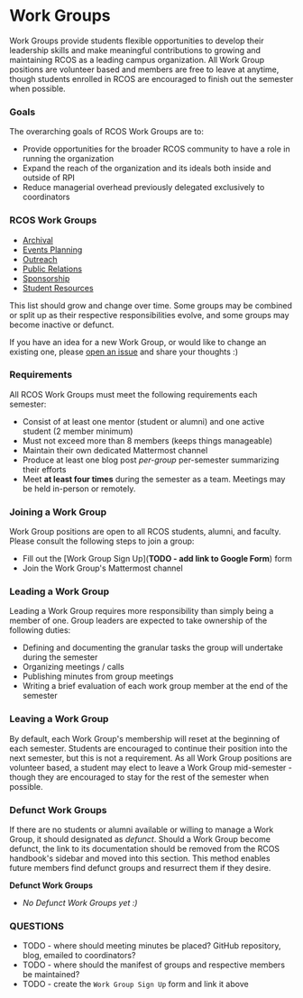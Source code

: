 # Work Groups

Work Groups provide students flexible opportunities to develop their leadership skills and make meaningful contributions to growing and maintaining RCOS as a leading campus organization. All Work Group positions are volunteer based and members are free to leave at anytime, though students enrolled in RCOS are encouraged to finish out the semester when possible.

### Goals
The overarching goals of RCOS Work Groups are to:
- Provide opportunities for the broader RCOS community to have a role in running the organization
- Expand the reach of the organization and its ideals both inside and outside of RPI
- Reduce managerial overhead previously delegated exclusively to coordinators

### RCOS Work Groups
- [Archival](/work_groups/archival.md)
- [Events Planning](/work_groups/events_planning.md)
- [Outreach](/work_groups/outreach.md)
- [Public Relations](/work_groups/public_relations.md)
- [Sponsorship](/work_groups/sponsorship.md)
- [Student Resources](/work_groups/student_resources.md)

This list should grow and change over time. Some groups may be combined or split up as their respective responsibilities evolve, and some groups may become inactive or defunct.

If you have an idea for a new Work Group, or would like to change an existing one, please [open an issue](https://github.com/rcos/handbook/issues/new) and share your thoughts :)

### Requirements
All RCOS Work Groups must meet the following requirements each semester:
- Consist of at least one mentor (student or alumni) and one active student (2 member minimum)
- Must not exceed more than 8 members (keeps things manageable)
- Maintain their own dedicated Mattermost channel
- Produce at least one blog post  _per-group_ per-semester summarizing their efforts
- Meet **at least four times** during the semester as a team. Meetings may be held in-person or remotely.

### Joining a Work Group
Work Group positions are open to all RCOS students, alumni, and faculty. Please consult the following steps to join a group:
- Fill out the [Work Group Sign Up](__TODO - add link to Google Form__) form
- Join the Work Group's Mattermost channel

### Leading a Work Group
Leading a Work Group requires more responsibility than simply being a member of one. Group leaders are expected to take ownership of the following duties:
- Defining and documenting the granular tasks the group will undertake during the semester
- Organizing meetings / calls
- Publishing minutes from group meetings
- Writing a brief evaluation of each work group member at the end of the semester

### Leaving a Work Group
By default, each Work Group's membership will reset at the beginning of each semester. Students are encouraged to continue their position into the next semester, but this is not a requirement. As all Work Group positions are volunteer based, a student may elect to leave a Work Group mid-semester - though they are encouraged to stay for the rest of the semester when possible.

### Defunct Work Groups
If there are no students or alumni available or willing to manage a Work Group, it should designated as _defunct_. Should a Work Group become defunct, the link to its documentation should be removed from the RCOS handbook's sidebar and moved into this section. This method enables future members find defunct groups and resurrect them if they desire.

**Defunct Work Groups**
- _No Defunct Work Groups yet :)_

### QUESTIONS
- TODO - where should meeting minutes be placed? GitHub repository, blog, emailed to coordinators?
- TODO - where should the manifest of groups and respective members be maintained?
- TODO - create the `Work Group Sign Up` form and link it above
